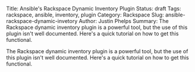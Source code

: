 Title: Ansible's Rackspace Dynamic Inventory Plugin
Status: draft
Tags: rackspace, ansible, inventory, plugin
Category: Rackspace
Slug: ansible-rackspace-dynamic-invetory
Author: Justin Phelps
Summary: The Rackspace dynamic inventory plugin is a powerful tool, but the use of this plugin isn't well documented. Here's a quick tutorial on how to get this functional.

The Rackspace dynamic inventory plugin is a powerful tool, but the use of this plugin isn't well documented. Here's a quick tutorial on how to get this functional.

# 
